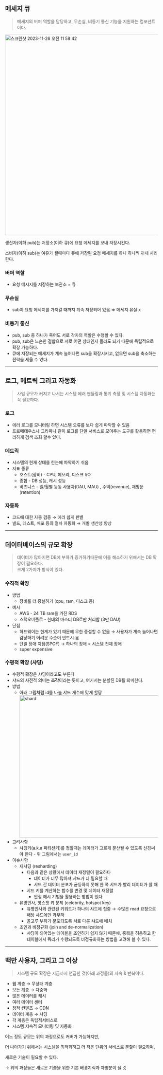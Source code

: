 ## 메세지 큐

> 메세지의 버퍼 역할을 담당하고, 무손실, 비동기 통신 기능을 지원하는 컴포넌트이다.

<img width="659" alt="스크린샷 2023-11-26 오전 11 58 42" src="https://github.com/organization-for-study/study-system-design-interview/assets/72437309/80e35642-a9f0-40fd-8a5e-c7cd782f56cb"><br/>

생산자(이하 pub)는 저장소(이하 큐)에 요청 메세지를 보내 저장시킨다.

소비자(이하 sub)는 여유가 될때마다 큐에 저장된 요청 메세지를 하나 하나씩 꺼내 처리한다.

### 버퍼 역할

- 요청 메시지를 저장하는 보관소 = 큐

### 무손실

- sub이 요청 메세지를 가져갈 때까지 계속 저장되어 있음 ⇒ 메세지 유실 x

### 비동기 통신

- pub, sub 중 하나가 죽어도 서로 각자의 역할은 수행할 수 있다.
- pub, sub은 느슨한 결합으로 서로 어떤 상태인지 몰라도 되기 때문에 독립적으로 확장 가능하다.
- 큐에 저장되는 메세지가 계속 늘어나면 sub을 확장시키고, 없으면 sub을 축소하는 전략을 세울 수 있다.

---

## 로그, 메트릭 그리고 자동화

> 사업 규모가 커지고 나서는 시스템 에러 핸들링과 통계 측정 및 시스템 자동화는 꼭 필요하다.

### 로그

- 에러 로그를 모니터링 하면 시스템 오류를 보다 쉽게 파악할 수 있음
- 프로메테우스나 그라파나 같이 로그를 단일 서비스로 모아주는 도구를 활용하면 편리하게 검색 조회 할수 있다.

### 메트릭

- 시스템의 현재 상태를 한눈에 파악하기 쉬움
- 지표 종류
    - 호스트(장비) - CPU, 메모리, 디스크 I/O
    - 종합 - DB 성능, 캐시 성능
    - 비즈니스 - 일/월별 능동 사용자(DAU, MAU) , 수익(revenue), 재방문(retention)

### 자동화

- 코드에 대한 자동 검증 → 에러 쉽게 판별
- 빌드, 테스트, 배포 등의 절차 자동화 → 개발 생산성 향상

---

## 데이터베이스의 규모 확장

> 데이터가 많아지면 DB에 부하가 증가하기때문에 이를 해소하기 위해서는 DB 확장이 필요하다. <br/>
> 크게 2가지가 방식이 있다.

### 수직적 확장

- 방법
    - 장비를 더 증설하기 (cpu, ram, 디스크 등)
- 예시
    - AWS - 24 TB ram을 가진 RDS
    - 스택오버플로 - 한대의 마스터 DB로만 처리함 (3만 DAU)
- 단점
    - 하드웨어는 한계가 있기 때문에 무한 증설할 수 없음 → 사용자가 계속 늘어나면 감당하기 어려운 수준이 반드시 옴
    - 단일 장애 지점(SPOF) → 하나의 장애 = 시스템 전체 장애
    - super expensive

### 수평적 확장 (샤딩)

- 수평적 확장은 샤딩이라고도 부른다
- 샤드의 사전적 의미는 **조각**이라는 뜻이고, 여기서는 분할된 DB를 의미한다.
- 방법
    - 아래 그림처럼 id를 나눌 샤드 개수에 맞게 할당
      <img width="468" alt="shard" src="https://github.com/organization-for-study/study-system-design-interview/assets/72437309/1bdf8a56-a1e5-4048-b5eb-2470fc08f12b">
- 고려사항
    - 샤딩키(a.k.a 파티션키)를 정할때는 데이터가 고르게 분산될 수 있도록 신경써야 한다 - 위 그림에서는 `user_id`
- 이슈사항
    - 재샤딩 (resharding)
        - 다음과 같은 상황에서 데이터 재정렬이 필요하다
            - 데이터가 너무 많아져 샤드가 더 필요할 때
            - 샤드 간 데이터 분포가 균등하지 못해 한 쪽 샤드가 빨리 데이터가 찰 때
        - 샤드 키를 계산하는 함수를 변경 및 데이터 재정렬
            - 안정 해시 기법을 활용하는 방법이 있다
    - 유명인사, 핫스팟 키 문제 (celebrity, hotspot key)
        - 유명인사와 관련된 키워드가 하나의 샤드에 집중 → 수많은 read 요청으로 해당 샤드에만 과부하
        - 골고루 부하가 분포되도록 서로 다른 샤드에 배치
    - 조인과 비정규화 (join and de-normalization)
        - 샤딩이 되어있는 테이블을 조인하기 쉽지 않기 때문에, 중복을 허용하고 한 테이블에서 쿼리가 수행되도록 비정규화하는 방법을 고려해 볼 수 있다.

---

## 백만 사용자, 그리고 그 이상

> 시스템 규모 확장은 지금까지 언급한 것(아래 과정들)의 지속 & 반복이다.

- 웹 계층 → 무상태 계층
- 모든 계층 → 다중화
- 많은 데이터를 캐시
- 여러 데이터 센터
- 정적 컨텐츠 → CDN
- 데이터 계층 → 샤딩
- 각 계층은 독립적서비스로
- 시스템 지속적 모니터링 및 자동화

어느 정도 규모는 위의 과정으로도 커버가 가능하지만,

더 나아가기 위해서는 시스템을 최적화하고 더 작은 단위의 서비스로 분할이 필요하며,

새로운 기술이 필요할 수 있다.

→ 위의 과정들은 새로운 기술을 위한 기본 배경지식과 자양분이 될 것
